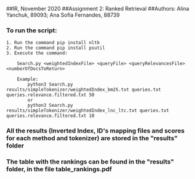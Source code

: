 ##IR, November 2020
##Assignment 2: Ranked Retrieval
##Authors: Alina Yanchuk, 89093; Ana Sofia Fernandes, 88739


### To run the script:

    1. Run the command pip install nltk
    2. Run the command pip install psutil
    3. Execute the command: 

        Search.py <weightedIndexFile> <queryFile> <queryRelevancesFile> <numberOfDocsToReturn>

        Example: 
            python3 Search.py results/simpleTokenizer/weightedIndex_bm25.txt queries.txt queries.relevance.filtered.txt 50
            or
            python3 Search.py results/simpleTokenizer/weightedIndex_lnc_ltc.txt queries.txt queries.relevance.filtered.txt 10

### All the results (Inverted Index, ID's mapping files and scores for each method and tokenizer) are stored in the "results" folder             

### The table with the rankings can be found in the "results" folder, in the file table_rankings.pdf
